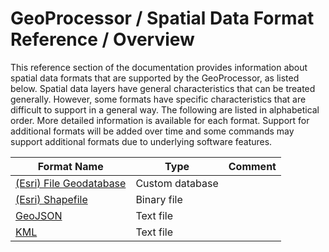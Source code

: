 # GeoProcessor / Spatial Data Format Reference / Overview #

This reference section of the documentation provides information about spatial data formats that are
supported by the GeoProcessor, as listed below.
Spatial data layers have general characteristics that can be treated generally.
However, some formats have specific characteristics that are difficult to support in a general way.
The following are listed in alphabetical order.
More detailed information is available for each format.
Support for additional formats will be added over time and some commands may support additional
formats due to underlying software features.

| **Format Name**                                                    | **Type**        | **Comment** |
| ------------------------------------------------------------------ | --------------- | ----------- |
| [(Esri) File Geodatabase](EsriFileGeodatabase/EsriFileGeodatabase) | Custom database | |
| [(Esri) Shapefile](EsriShapefile/EsriShapefile)                    | Binary file     | |
| [GeoJSON](GeoJSON/GeoJSON)                                         | Text file       | |
| [KML](KML/KML)                                                     | Text file       | |
